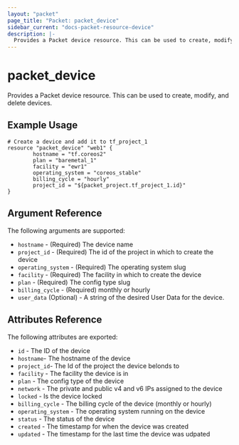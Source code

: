 ```yaml
---
layout: "packet"
page_title: "Packet: packet_device"
sidebar_current: "docs-packet-resource-device"
description: |-
  Provides a Packet device resource. This can be used to create, modify, and delete devices.
---
```


# packet\_device

Provides a Packet device resource. This can be used to create,
modify, and delete devices.

## Example Usage

```
# Create a device and add it to tf_project_1
resource "packet_device" "web1" {
		hostname = "tf.coreos2"
		plan = "baremetal_1"
		facility = "ewr1"
		operating_system = "coreos_stable"
		billing_cycle = "hourly"
		project_id = "${packet_project.tf_project_1.id}"
}
```

## Argument Reference

The following arguments are supported:

* `hostname` - (Required) The device name
* `project_id` - (Required) The id of the project in which to create the device
* `operating_system` - (Required) The operating system slug
* `facility` - (Required) The facility in which to create the device
* `plan` - (Required) The config type slug
* `billing_cycle` - (Required) monthly or hourly
* `user_data` (Optional) - A string of the desired User Data for the device.

## Attributes Reference

The following attributes are exported:

* `id` - The ID of the device
* `hostname`- The hostname of the device
* `project_id`- The Id of the project the device belonds to
* `facility` - The facility the device is in 
* `plan` - The config type of the device
* `network` - The private and public v4 and v6 IPs assigned to the device
* `locked` - Is the device locked
* `billing_cycle` - The billing cycle of the device (monthly or hourly)
* `operating_system` - The operating system running on the device
* `status` - The status of the device
* `created` - The timestamp for when the device was created
* `updated` - The timestamp for the last time the device was udpated
